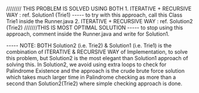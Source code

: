 ////////
THIS PROBLEM IS SOLVED USING BOTH 
    1. ITERATIVE + RECURSIVE WAY : ref. Solution1 (Trie1)
            ----- to try with this approach, call this Class Trie1 inside the Runner.java
    2. ITERATIVE + RECURSIVE WAY : ref. Solution2 (Trie2) ///////THIS IS MOST OPTIMAL SOLUTION
            ----- to stop using this approach, comment inside the Runner.java and write for Solution1.
            
   ----- NOTE: BOTH Solution2 (i.e. Trie2) & Solution1 (i.e. Trie1) is the combination of 
               ITERATIVE & RECURSIVE WAY of Implementation, to solve this problem,
               but Solution2 is the most elegant than Solution1 approach of solving this.
               In Solution2, we avoid using extra loops to check for Palindrome Existence and 
               the approach is the crude brute force solution which takes much larger time in 
               Palindrome checking as more than a second than Solution2(Trie2) where simple checking
               approach is done.